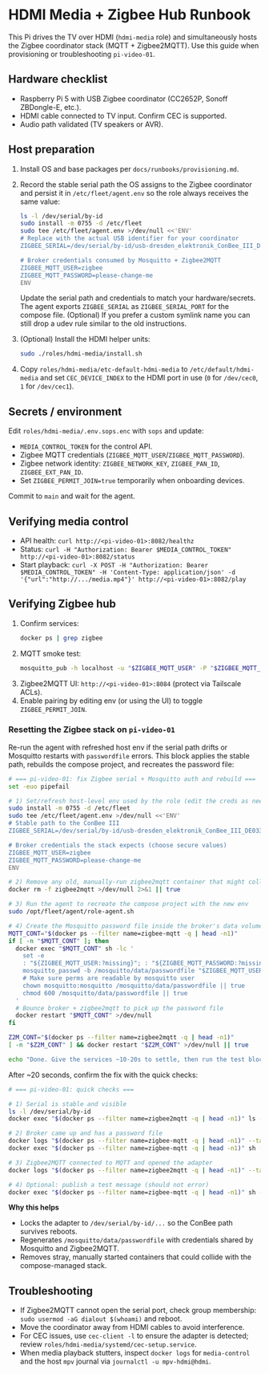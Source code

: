 # HDMI Media + Zigbee Hub Runbook

This Pi drives the TV over HDMI (`hdmi-media` role) and simultaneously hosts the Zigbee coordinator stack (MQTT + Zigbee2MQTT). Use this guide when provisioning or troubleshooting `pi-video-01`.

## Hardware checklist

- Raspberry Pi 5 with USB Zigbee coordinator (CC2652P, Sonoff ZBDongle-E, etc.).
- HDMI cable connected to TV input. Confirm CEC is supported.
- Audio path validated (TV speakers or AVR).

## Host preparation

1. Install OS and base packages per `docs/runbooks/provisioning.md`.
2. Record the stable serial path the OS assigns to the Zigbee coordinator and persist it in `/etc/fleet/agent.env` so the role always receives the same value:

   ```bash
   ls -l /dev/serial/by-id
   sudo install -m 0755 -d /etc/fleet
   sudo tee /etc/fleet/agent.env >/dev/null <<'ENV'
   # Replace with the actual USB identifier for your coordinator
   ZIGBEE_SERIAL=/dev/serial/by-id/usb-dresden_elektronik_ConBee_III_DE03311823-if00-port0

   # Broker credentials consumed by Mosquitto + Zigbee2MQTT
   ZIGBEE_MQTT_USER=zigbee
   ZIGBEE_MQTT_PASSWORD=please-change-me
   ENV
   ```

   Update the serial path and credentials to match your hardware/secrets. The agent exports `ZIGBEE_SERIAL` as `ZIGBEE_SERIAL_PORT` for the compose file.
   (Optional) If you prefer a custom symlink name you can still drop a udev rule similar to the old instructions.

3. (Optional) Install the HDMI helper units:
   ```bash
   sudo ./roles/hdmi-media/install.sh
   ```
4. Copy `roles/hdmi-media/etc-default-hdmi-media` to `/etc/default/hdmi-media` and set `CEC_DEVICE_INDEX` to the HDMI port in use (`0` for `/dev/cec0`, `1` for `/dev/cec1`).

## Secrets / environment

Edit `roles/hdmi-media/.env.sops.enc` with `sops` and update:

- `MEDIA_CONTROL_TOKEN` for the control API.
- Zigbee MQTT credentials (`ZIGBEE_MQTT_USER`/`ZIGBEE_MQTT_PASSWORD`).
- Zigbee network identity: `ZIGBEE_NETWORK_KEY`, `ZIGBEE_PAN_ID`, `ZIGBEE_EXT_PAN_ID`.
- Set `ZIGBEE_PERMIT_JOIN=true` temporarily when onboarding devices.

Commit to `main` and wait for the agent.

## Verifying media control

- API health: `curl http://<pi-video-01>:8082/healthz`
- Status: `curl -H "Authorization: Bearer $MEDIA_CONTROL_TOKEN" http://<pi-video-01>:8082/status`
- Start playback: `curl -X POST -H "Authorization: Bearer $MEDIA_CONTROL_TOKEN" -H 'Content-Type: application/json' -d '{"url":"http://.../media.mp4"}' http://<pi-video-01>:8082/play`

## Verifying Zigbee hub

1. Confirm services:
   ```bash
   docker ps | grep zigbee
   ```
2. MQTT smoke test:
   ```bash
   mosquitto_pub -h localhost -u "$ZIGBEE_MQTT_USER" -P "$ZIGBEE_MQTT_PASSWORD" -t zigbee2mqtt/bridge/request/networkmap -n
   ```
3. Zigbee2MQTT UI: `http://<pi-video-01>:8084` (protect via Tailscale ACLs).
4. Enable pairing by editing env (or using the UI) to toggle `ZIGBEE_PERMIT_JOIN`.

### Resetting the Zigbee stack on `pi-video-01`

Re-run the agent with refreshed host env if the serial path drifts or Mosquitto restarts with `passwordfile` errors. This block applies the stable path, rebuilds the compose project, and recreates the password file:

```bash
# === pi-video-01: fix Zigbee serial + Mosquitto auth and rebuild ===
set -euo pipefail

# 1) Set/refresh host-level env used by the role (edit the creds as needed)
sudo install -m 0755 -d /etc/fleet
sudo tee /etc/fleet/agent.env >/dev/null <<'ENV'
# Stable path to the ConBee III
ZIGBEE_SERIAL=/dev/serial/by-id/usb-dresden_elektronik_ConBee_III_DE03311823-if00-port0

# Broker credentials the stack expects (choose secure values)
ZIGBEE_MQTT_USER=zigbee
ZIGBEE_MQTT_PASSWORD=please-change-me
ENV

# 2) Remove any old, manually-run zigbee2mqtt container that might collide
docker rm -f zigbee2mqtt >/dev/null 2>&1 || true

# 3) Run the agent to recreate the compose project with the new env
sudo /opt/fleet/agent/role-agent.sh

# 4) Create the Mosquitto password file inside the broker's data volume
MQTT_CONT="$(docker ps --filter name=zigbee-mqtt -q | head -n1)"
if [ -n "$MQTT_CONT" ]; then
  docker exec "$MQTT_CONT" sh -lc '
    set -e
    : "${ZIGBEE_MQTT_USER:?missing}"; : "${ZIGBEE_MQTT_PASSWORD:?missing}"
    mosquitto_passwd -b /mosquitto/data/passwordfile "$ZIGBEE_MQTT_USER" "$ZIGBEE_MQTT_PASSWORD"
    # Make sure perms are readable by mosquitto user
    chown mosquitto:mosquitto /mosquitto/data/passwordfile || true
    chmod 600 /mosquitto/data/passwordfile || true
  '
  # Bounce broker + zigbee2mqtt to pick up the password file
  docker restart "$MQTT_CONT" >/dev/null
fi

Z2M_CONT="$(docker ps --filter name=zigbee2mqtt -q | head -n1)"
[ -n "$Z2M_CONT" ] && docker restart "$Z2M_CONT" >/dev/null || true

echo "Done. Give the services ~10-20s to settle, then run the test block."
```

After ~20 seconds, confirm the fix with the quick checks:

```bash
# === pi-video-01: quick checks ===

# 1) Serial is stable and visible
ls -l /dev/serial/by-id
docker exec "$(docker ps --filter name=zigbee2mqtt -q | head -n1)" ls -l /dev/ttyUSB0 || true

# 2) Broker came up and has a password file
docker logs "$(docker ps --filter name=zigbee-mqtt -q | head -n1)" --tail=80 | sed -n '1,120p'
docker exec "$(docker ps --filter name=zigbee-mqtt -q | head -n1)" sh -lc 'ls -l /mosquitto/data/passwordfile && head -c 0 /mosquitto/data/passwordfile && echo " [exists]"'

# 3) Zigbee2MQTT connected to MQTT and opened the adapter
docker logs "$(docker ps --filter name=zigbee2mqtt -q | head -n1)" --tail=120 | sed -n '1,200p'

# 4) Optional: publish a test message (should not error)
docker exec "$(docker ps --filter name=zigbee-mqtt -q | head -n1)" sh -lc 'mosquitto_pub -u "$ZIGBEE_MQTT_USER" -P "$ZIGBEE_MQTT_PASSWORD" -h localhost -t test/topic -m hello && echo "MQTT pub ok"'
```

**Why this helps**

- Locks the adapter to `/dev/serial/by-id/...` so the ConBee path survives reboots.
- Regenerates `/mosquitto/data/passwordfile` with credentials shared by Mosquitto and Zigbee2MQTT.
- Removes stray, manually started containers that could collide with the compose-managed stack.

## Troubleshooting

- If Zigbee2MQTT cannot open the serial port, check group membership: `sudo usermod -aG dialout $(whoami)` and reboot.
- Move the coordinator away from HDMI cables to avoid interference.
- For CEC issues, use `cec-client -l` to ensure the adapter is detected; review `roles/hdmi-media/systemd/cec-setup.service`.
- When media playback stutters, inspect `docker logs` for `media-control` and the host `mpv` journal via `journalctl -u mpv-hdmi@hdmi`.
